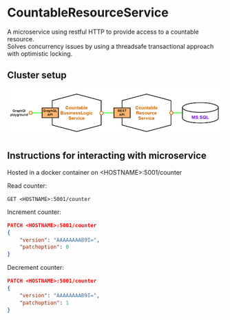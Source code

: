 # CountableResourceService

A microservice using restful HTTP to provide access to a countable resource.  
Solves concurrency issues by using a threadsafe transactional approach with optimistic locking.

## Cluster setup
![Cluster setup](https://github.com/JesperMoellerJakobsen/CountableSwarm/blob/master/ArchitectureDiagram.png)

## Instructions for interacting with microservice
Hosted in a docker container on &lt;HOSTNAME&gt;:5001/counter

Read counter:
```
GET <HOSTNAME>:5001/counter
```

Increment counter:
```json
PATCH <HOSTNAME>:5001/counter 
{
    "version": "AAAAAAAAB9I=",
    "patchoption": 0
}
```

Decrement counter:
```json
PATCH <HOSTNAME>:5001/counter
{
    "version": "AAAAAAAAB9I=",
    "patchoption": 1
}
```

